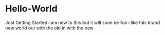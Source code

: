 # Hello-World
Just Getting Started 
i am new to this but it will soon be fun
i like this brand new world out with the old in with the new
